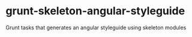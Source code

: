 # grunt-skeleton-angular-styleguide
Grunt tasks that generates an angular styleguide using skeleton modules
